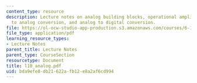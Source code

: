 ```yaml
---
content_type: resource
description: Lecture notes on analog building blocks, operational amplifiers, digital
  to analog conversion, and analog to digital conversion.
file: https://ol-ocw-studio-app-production.s3.amazonaws.com/courses/6-111-introductory-digital-systems-laboratory-spring-2006/bda9efe8db21622afb12e8a2af6cd994_l10_analog.pdf
file_type: application/pdf
learning_resource_types:
- Lecture Notes
parent_title: Lecture Notes
parent_type: CourseSection
resourcetype: Document
title: l10_analog.pdf
uid: bda9efe8-db21-622a-fb12-e8a2af6cd994
---
```

